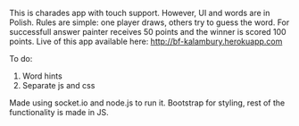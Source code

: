 This is charades app with touch support. However, UI and words are in Polish.
Rules are simple: one player draws, others try to guess the word.
For successfull answer painter receives 50 points and the winner is scored 100 points.
Live of this app available here: http://bf-kalambury.herokuapp.com

To do:
1. Word hints
2. Separate js and css

Made using socket.io and node.js to run it. Bootstrap for styling, rest of the functionality is made in JS.